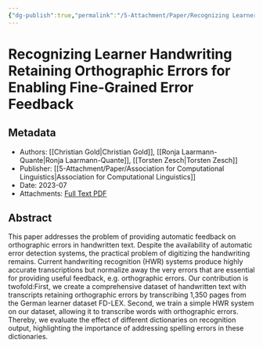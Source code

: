 ```yaml
---
{"dg-publish":true,"permalink":"/5-Attachment/Paper/Recognizing Learner Handwriting Retaining Orthographic Errors for Enabling Fine-Grained Error Feedback/"}
---
```


# Recognizing Learner Handwriting Retaining Orthographic Errors for Enabling Fine-Grained Error Feedback
## Metadata
* Authors: [[Christian Gold\|Christian Gold]], [[Ronja Laarmann-Quante\|Ronja Laarmann-Quante]], [[Torsten Zesch\|Torsten Zesch]]
* Publisher: [[5-Attachment/Paper/Association for Computational Linguistics\|Association for Computational Linguistics]]
* Date: 2023-07
* Attachments: [Full Text PDF](zotero://open-pdf/library/items/VMWQBKME)
## Abstract
This paper addresses the problem of providing automatic feedback on orthographic errors in handwritten text. Despite the availability of automatic error detection systems, the practical problem of digitizing the handwriting remains. Current handwriting recognition (HWR) systems produce highly accurate transcriptions but normalize away the very errors that are essential for providing useful feedback, e.g. orthographic errors. Our contribution is twofold:First, we create a comprehensive dataset of handwritten text with transcripts retaining orthographic errors by transcribing 1,350 pages from the German learner dataset FD-LEX. Second, we train a simple HWR system on our dataset, allowing it to transcribe words with orthographic errors. Thereby, we evaluate the effect of different dictionaries on recognition output, highlighting the importance of addressing spelling errors in these dictionaries.

